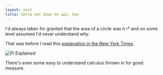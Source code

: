 ```yaml
---
layout: post
title: Gotta Get Down On &pi; Day
---
```


I'd always taken for granted that the area of a circle was &pi; r&sup2;
and on some level assumed I'd never understand why.

That was before I read this [explanation in the New York Times](http://opinionator.blogs.nytimes.com/2010/04/04/take-it-to-the-limit/).

![Pi Explained](http://graphics8.nytimes.com/images/2010/04/04/opinion/04strogatz3/04strogatz3-custom2.jpg)

There's even some easy to understand calculus thrown in for good
measure.